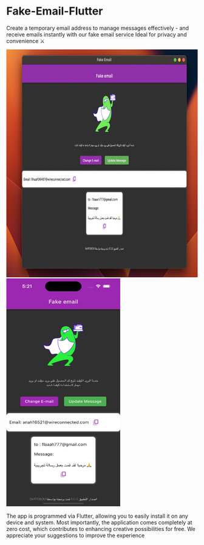 # Fake-Email-Flutter
Create a temporary email address to manage messages effectively - and receive emails instantly with our fake email service Ideal for privacy and convenience ⚔️

<img src="images/Mac.png" width="600" height="600"> <img src="images/iPhone.png" width="300" height="600">

The app is programmed via Flutter, allowing you to easily install it on any device and system. Most importantly, the application comes completely at zero cost, which contributes to enhancing creative possibilities for free. We appreciate your suggestions to improve the experience
